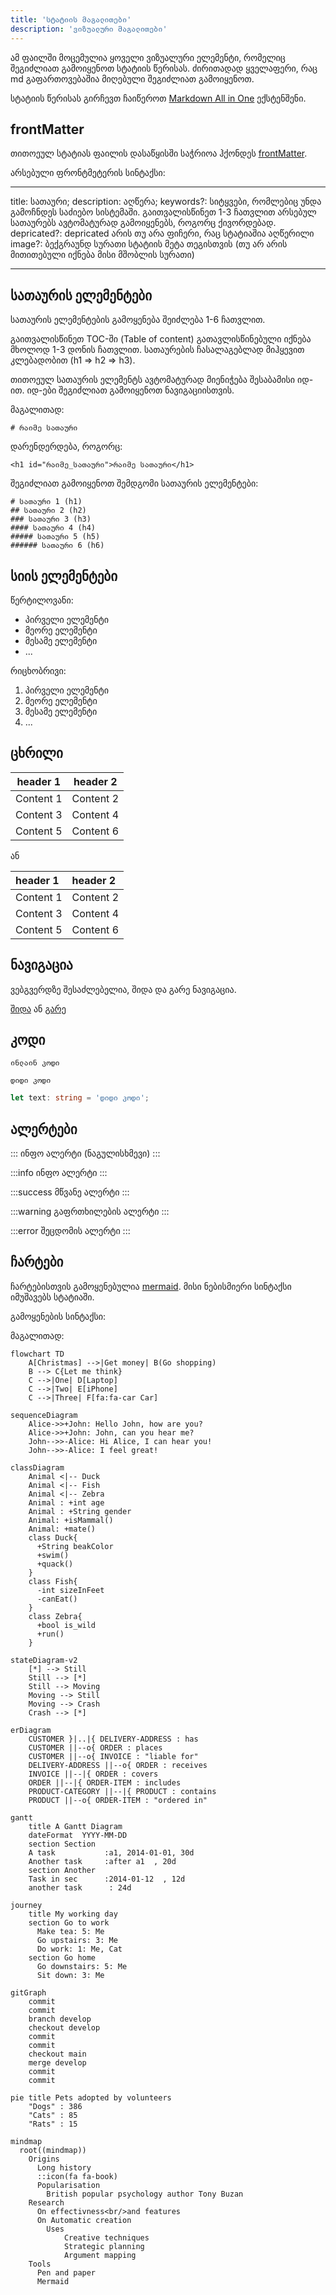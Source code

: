 ```yaml
---
title: 'სტატიის მაგალითები'
description: 'ვიზუალური მაგალითები'
---
```


ამ ფაილში მოცემულია ყოველი ვიზუალური ელემენტი, რომელიც შეგიძლიათ გამოიყენოთ სტატიის წერისას.
ძირითადად ყველაფერი, რაც md გაფართოვებაშია მიღებული შეგიძლიათ გამოიყენოთ.

სტატიის წერისას გირჩევთ ჩაიწეროთ [Markdown All in One](https://marketplace.visualstudio.com/items?itemName=yzhang.markdown-all-in-one) ექსტენშენი.

## frontMatter

თითოეულ სტატიას ფაილის დასაწყისში საჭრიოა ჰქონდეს [frontMatter](https://jekyllrb.com/docs/front-matter/).

არსებული ფრონტმეტერის სინტაქსი:

---

title: სათაური;
description: აღწერა;
keywords?: სიტყვები, რომლებიც უნდა გამოჩნდეს საძიებო სისტემაში. გაითვალისწინეთ 1-3 ჩათვლით არსებულ სათაურებს ავტომატურად გამოიყენებს, როგორც ქივორდებად.
depricated?: depricated არის თუ არა ფიჩერი, რაც სტატიაშია აღწერილი
image?: ბექგრაუნდ სურათი სტატიის მეტა თეგისთვის (თუ არ არის მითითებული იქნება მისი მშობლის სურათი)

---

## სათაურის ელემენტები

სათაურის ელემენტების გამოყენება შეიძლება 1-6 ჩათვლით.

გაითვალისწინეთ TOC-ში (Table of content) გათავლისწინებული იქნება მხოლოდ 1-3 დონის ჩათვლით.
სათაურების ჩასალაგებლად მიჰყევით კლებადობით (h1 => h2 => h3).

თითოეულ სათაურის ელემენტს ავტომატურად მიენიჭება შესაბამისი იდ-ით. იდ-ები შეგიძლიათ გამოიყენოთ ნავიგაციისთვის.

მაგალითად:

```
# რაიმე სათაური
```

დარენდერდება, როგორც:

```
<h1 id="რაიმე_სათაური">რაიმე სათაური</h1>
```

შეგიძლიათ გამოიყენოთ შემდგომი სათაურის ელემენტები:

```
# სათაური 1 (h1)
## სათაური 2 (h2)
### სათაური 3 (h3)
#### სათაური 4 (h4)
##### სათაური 5 (h5)
###### სათაური 6 (h6)
```

## სიის ელემენტები

წერტილოვანი:

- პირველი ელემენტი
- მეორე ელემენტი
- მესამე ელემენტი
- ...

რიცხობრივი:

1. პირველი ელემენტი
2. მეორე ელემენტი
3. მესამე ელემენტი
4. ...

## ცხრილი

| header 1  | header 2  |
| --------- | --------- |
| Content 1 | Content 2 |
| Content 3 | Content 4 |
| Content 5 | Content 6 |

ან

| header 1  | header 2  |
| :-------- | :-------- |
| Content 1 | Content 2 |
| Content 3 | Content 4 |
| Content 5 | Content 6 |

## ნავიგაცია

ვებგვერდზე შესაძლებელია, შიდა და გარე ნავიგაცია.

[შიდა](./doc/guides/typescript/introduction) ან [გარე](https://everrest.educata.dev/)

## კოდი

`ინლაინ კოდი`

```
დიდი კოდი
```

```ts
let text: string = 'დიდი კოდი';
```

## ალერტები

:::
ინფო ალერტი (ნაგულისხმევი)
:::

:::info
ინფო ალერტი
:::

:::success
მწვანე ალერტი
:::

:::warning
გაფრთხილების ალერტი
:::

:::error
შეცდომის ალერტი
:::

## ჩარტები

ჩარტებისთვის გამოყენებულია [mermaid](https://mermaid.js.org/intro/getting-started.html).
მისი ნებისმიერი სინტაქსი იმუშავებს სტატიაში.

გამოყენების სინტაქსი:

<!-- მოთავსებულია კომენტარში, რადგან არასწორი კონტენტია მერმეიდის ბლოკში
```mermaid
მერმეიდი კოდი
```
-->

მაგალითად:

```mermaid
flowchart TD
    A[Christmas] -->|Get money| B(Go shopping)
    B --> C{Let me think}
    C -->|One| D[Laptop]
    C -->|Two| E[iPhone]
    C -->|Three| F[fa:fa-car Car]
```

```mermaid
sequenceDiagram
    Alice->>+John: Hello John, how are you?
    Alice->>+John: John, can you hear me?
    John-->>-Alice: Hi Alice, I can hear you!
    John-->>-Alice: I feel great!
```

```mermaid
classDiagram
    Animal <|-- Duck
    Animal <|-- Fish
    Animal <|-- Zebra
    Animal : +int age
    Animal : +String gender
    Animal: +isMammal()
    Animal: +mate()
    class Duck{
      +String beakColor
      +swim()
      +quack()
    }
    class Fish{
      -int sizeInFeet
      -canEat()
    }
    class Zebra{
      +bool is_wild
      +run()
    }
```

```mermaid
stateDiagram-v2
    [*] --> Still
    Still --> [*]
    Still --> Moving
    Moving --> Still
    Moving --> Crash
    Crash --> [*]
```

```mermaid
erDiagram
    CUSTOMER }|..|{ DELIVERY-ADDRESS : has
    CUSTOMER ||--o{ ORDER : places
    CUSTOMER ||--o{ INVOICE : "liable for"
    DELIVERY-ADDRESS ||--o{ ORDER : receives
    INVOICE ||--|{ ORDER : covers
    ORDER ||--|{ ORDER-ITEM : includes
    PRODUCT-CATEGORY ||--|{ PRODUCT : contains
    PRODUCT ||--o{ ORDER-ITEM : "ordered in"
```

```mermaid
gantt
    title A Gantt Diagram
    dateFormat  YYYY-MM-DD
    section Section
    A task           :a1, 2014-01-01, 30d
    Another task     :after a1  , 20d
    section Another
    Task in sec      :2014-01-12  , 12d
    another task      : 24d
```

```mermaid
journey
    title My working day
    section Go to work
      Make tea: 5: Me
      Go upstairs: 3: Me
      Do work: 1: Me, Cat
    section Go home
      Go downstairs: 5: Me
      Sit down: 3: Me
```

```mermaid
gitGraph
    commit
    commit
    branch develop
    checkout develop
    commit
    commit
    checkout main
    merge develop
    commit
    commit
```

```mermaid
pie title Pets adopted by volunteers
    "Dogs" : 386
    "Cats" : 85
    "Rats" : 15
```

```mermaid
mindmap
  root((mindmap))
    Origins
      Long history
      ::icon(fa fa-book)
      Popularisation
        British popular psychology author Tony Buzan
    Research
      On effectivness<br/>and features
      On Automatic creation
        Uses
            Creative techniques
            Strategic planning
            Argument mapping
    Tools
      Pen and paper
      Mermaid
```

